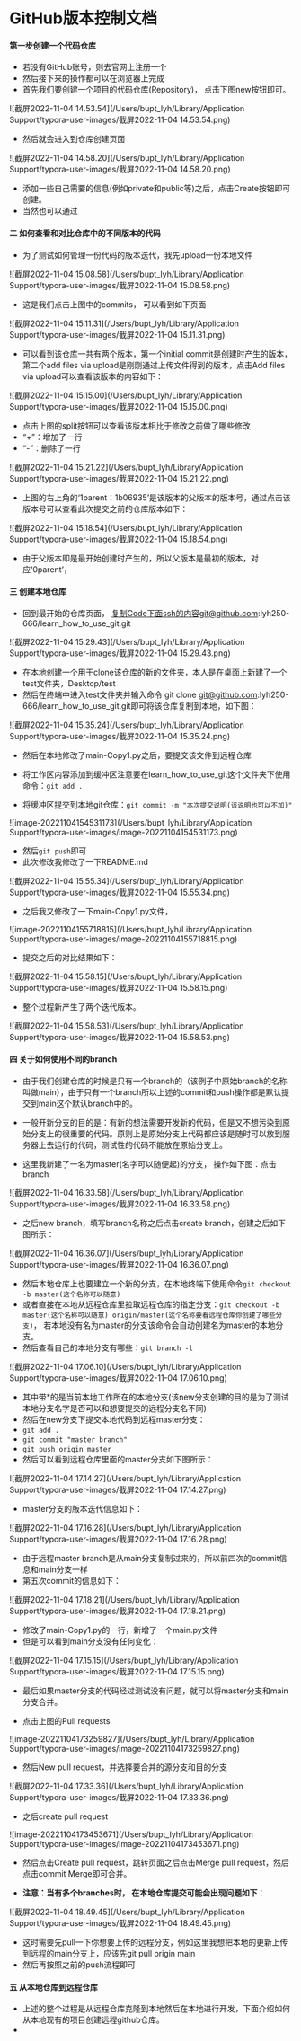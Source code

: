 # GitHub版本控制文档

#### 第一步创建一个代码仓库

- 若没有GitHub账号，则去官网上注册一个
- 然后接下来的操作都可以在浏览器上完成
- 首先我们要创建一个项目的代码仓库(Repository)， 点击下图new按钮即可。

![截屏2022-11-04 14.53.54](/Users/bupt_lyh/Library/Application Support/typora-user-images/截屏2022-11-04 14.53.54.png)

- 然后就会进入到仓库创建页面

![截屏2022-11-04 14.58.20](/Users/bupt_lyh/Library/Application Support/typora-user-images/截屏2022-11-04 14.58.20.png)

- 添加一些自己需要的信息(例如private和public等)之后，点击Create按钮即可创建。
- 当然也可以通过

#### 二 如何查看和对比仓库中的不同版本的代码

- 为了测试如何管理一份代码的版本迭代，我先upload一份本地文件

![截屏2022-11-04 15.08.58](/Users/bupt_lyh/Library/Application Support/typora-user-images/截屏2022-11-04 15.08.58.png)

- 这是我们点击上图中的commits， 可以看到如下页面

![截屏2022-11-04 15.11.31](/Users/bupt_lyh/Library/Application Support/typora-user-images/截屏2022-11-04 15.11.31.png)

- 可以看到该仓库一共有两个版本，第一个initial commit是创建时产生的版本，第二个add files via upload是刚刚通过上传文件得到的版本，点击Add files via upload可以查看该版本的内容如下：

![截屏2022-11-04 15.15.00](/Users/bupt_lyh/Library/Application Support/typora-user-images/截屏2022-11-04 15.15.00.png)

- 点击上图的split按钮可以查看该版本相比于修改之前做了哪些修改
- “+”：增加了一行
- “-”：删除了一行

![截屏2022-11-04 15.21.22](/Users/bupt_lyh/Library/Application Support/typora-user-images/截屏2022-11-04 15.21.22.png)

- 上图的右上角的‘1parent：1b06935’是该版本的父版本的版本号，通过点击该版本号可以查看此次提交之前的仓库版本如下：

![截屏2022-11-04 15.18.54](/Users/bupt_lyh/Library/Application Support/typora-user-images/截屏2022-11-04 15.18.54.png)

- 由于父版本即是最开始创建时产生的，所以父版本是最初的版本，对应‘0parent’，

####  三 创建本地仓库

- 回到最开始的仓库页面， 复制Code下面ssh的内容git@github.com:lyh250-666/learn_how_to_use_git.git

![截屏2022-11-04 15.29.43](/Users/bupt_lyh/Library/Application Support/typora-user-images/截屏2022-11-04 15.29.43.png)

- 在本地创建一个用于clone该仓库的新的文件夹，本人是在桌面上新建了一个test文件夹，Desktop/test
- 然后在终端中进入test文件夹并输入命令 git clone git@github.com:lyh250-666/learn_how_to_use_git.git即可将该仓库复制到本地，如下图：

![截屏2022-11-04 15.35.24](/Users/bupt_lyh/Library/Application Support/typora-user-images/截屏2022-11-04 15.35.24.png)

- 然后在本地修改了main-Copy1.py之后，要提交该文件到远程仓库

- 将工作区内容添加到缓冲区注意要在learn_how_to_use_git这个文件夹下使用命令：`git add .`

- 将缓冲区提交到本地git仓库：`git commit -m "本次提交说明(该说明也可以不加)"`

![image-20221104154531173](/Users/bupt_lyh/Library/Application Support/typora-user-images/image-20221104154531173.png)

- 然后`git push`即可
- 此次修改我修改了一下README.md

![截屏2022-11-04 15.55.34](/Users/bupt_lyh/Library/Application Support/typora-user-images/截屏2022-11-04 15.55.34.png)

- 之后我又修改了一下main-Copy1.py文件，

![image-20221104155718815](/Users/bupt_lyh/Library/Application Support/typora-user-images/image-20221104155718815.png)

- 提交之后的对比结果如下：

![截屏2022-11-04 15.58.15](/Users/bupt_lyh/Library/Application Support/typora-user-images/截屏2022-11-04 15.58.15.png)

- 整个过程新产生了两个迭代版本。

![截屏2022-11-04 15.58.53](/Users/bupt_lyh/Library/Application Support/typora-user-images/截屏2022-11-04 15.58.53.png)

#### 四 关于如何使用不同的branch

- 由于我们创建仓库的时候是只有一个branch的（该例子中原始branch的名称叫做main），由于只有一个branch所以上述的commit和push操作都是默认提交到main这个默认branch中的。

- 一般开新分支的目的是：有新的想法需要开发新的代码，但是又不想污染到原始分支上的很重要的代码。原则上是原始分支上代码都应该是随时可以放到服务器上去运行的代码，测试性的代码不能放在原始分支上。
- 这里我新建了一名为master(名字可以随便起)的分支， 操作如下图：点击branch

![截屏2022-11-04 16.33.58](/Users/bupt_lyh/Library/Application Support/typora-user-images/截屏2022-11-04 16.33.58.png)

- 之后new branch，填写branch名称之后点击create branch，创建之后如下图所示：

![截屏2022-11-04 16.36.07](/Users/bupt_lyh/Library/Application Support/typora-user-images/截屏2022-11-04 16.36.07.png)

- 然后本地仓库上也要建立一个新的分支，在本地终端下使用命令`git checkout -b master(这个名称可以随意)`
- 或者直接在本地从远程仓库里拉取远程仓库的指定分支：`git checkout -b master(这个名称可以随意) origin/master(这个名称要看远程仓库你创建了哪些分支)`， 若本地没有名为master的分支该命令会自动创建名为master的本地分支。
- 然后查看自己的本地分支有哪些：`git branch -l`

![截屏2022-11-04 17.06.10](/Users/bupt_lyh/Library/Application Support/typora-user-images/截屏2022-11-04 17.06.10.png)

- 其中带*的是当前本地工作所在的本地分支(该new分支创建的目的是为了测试本地分支名字是否可以和想要提交的远程分支名不同)
- 然后在new分支下提交本地代码到远程master分支：
- `git add .`
- `git commit "master branch"`
- `git push origin master`
- 然后可以看到远程仓库里面的master分支如下图所示：

![截屏2022-11-04 17.14.27](/Users/bupt_lyh/Library/Application Support/typora-user-images/截屏2022-11-04 17.14.27.png)

- master分支的版本迭代信息如下：

![截屏2022-11-04 17.16.28](/Users/bupt_lyh/Library/Application Support/typora-user-images/截屏2022-11-04 17.16.28.png)

- 由于远程master branch是从main分支复制过来的，所以前四次的commit信息和main分支一样
- 第五次commit的信息如下：

![截屏2022-11-04 17.18.21](/Users/bupt_lyh/Library/Application Support/typora-user-images/截屏2022-11-04 17.18.21.png)

- 修改了main-Copy1.py的一行，新增了一个main.py文件
- 但是可以看到main分支没有任何变化：

![截屏2022-11-04 17.15.15](/Users/bupt_lyh/Library/Application Support/typora-user-images/截屏2022-11-04 17.15.15.png)

- 最后如果master分支的代码经过测试没有问题，就可以将master分支和main分支合并。

- 点击上图的Pull requests

![image-20221104173259827](/Users/bupt_lyh/Library/Application Support/typora-user-images/image-20221104173259827.png)

- 然后New pull request，并选择要合并的源分支和目的分支

![截屏2022-11-04 17.33.36](/Users/bupt_lyh/Library/Application Support/typora-user-images/截屏2022-11-04 17.33.36.png)

- 之后create pull request

![image-20221104173453671](/Users/bupt_lyh/Library/Application Support/typora-user-images/image-20221104173453671.png)

- 然后点击Create pull request，跳转页面之后点击Merge pull request，然后点击commit Merge即可合并。

- **注意：当有多个branches时， 在本地仓库提交可能会出现问题如下**：

![截屏2022-11-04 18.49.45](/Users/bupt_lyh/Library/Application Support/typora-user-images/截屏2022-11-04 18.49.45.png)

- 这时需要先pull一下你想要上传的远程分支，例如这里我想把本地的更新上传到远程的main分支上，应该先git pull origin main
- 然后再按照之前的push流程即可

#### 五 从本地仓库到远程仓库

- 上述的整个过程是从远程仓库克隆到本地然后在本地进行开发，下面介绍如何从本地现有的项目创建远程github仓库。
- 